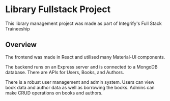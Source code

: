 # Library Fullstack Project

This library management project was made as part of Integrify's Full Stack Traineeship

## Overview

The frontend was made in React and utilised many Material-UI components.

The backend runs on an Express server and is connected to a MongoDB database. There are APIs for Users, Books, and Authors.

There is a robust user management and admin system. Users can view book data and author data as well as borrowing the books. Admins can make CRUD operations on books and authors.
